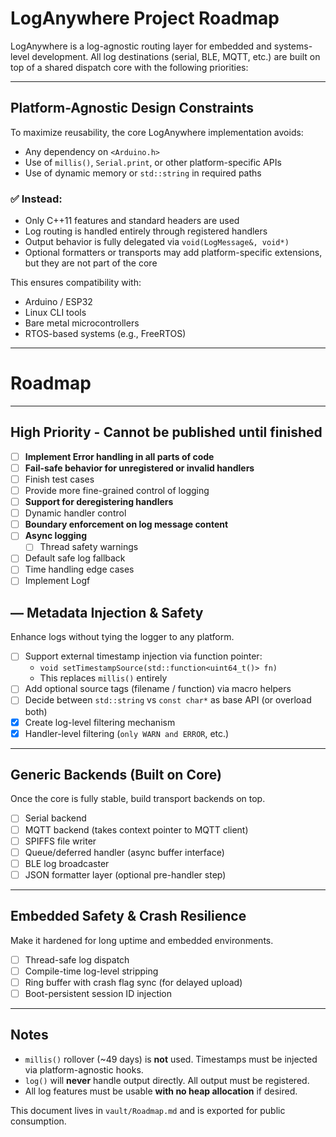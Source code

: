 #  LogAnywhere Project Roadmap

LogAnywhere is a log-agnostic routing layer for embedded and systems-level development. All log destinations (serial, BLE, MQTT, etc.) are built on top of a shared dispatch core with the following priorities:

---

##  Platform-Agnostic Design Constraints

To maximize reusability, the core LogAnywhere implementation avoids:
- Any dependency on `<Arduino.h>`
- Use of `millis()`, `Serial.print`, or other platform-specific APIs
- Use of dynamic memory or `std::string` in required paths

### ✅ Instead:
- Only C++11 features and standard headers are used
- Log routing is handled entirely through registered handlers
- Output behavior is fully delegated via `void(LogMessage&, void*)`
- Optional formatters or transports may add platform-specific extensions, but they are not part of the core

This ensures compatibility with:
- Arduino / ESP32
- Linux CLI tools
- Bare metal microcontrollers
- RTOS-based systems (e.g., FreeRTOS)

---

# Roadmap
---

## High Priority - Cannot be published until finished
- [ ] **Implement Error handling in all parts of code**
- [ ] **Fail-safe behavior for unregistered or invalid handlers**
- [ ] Finish test cases
- [ ] Provide more fine-grained control of logging
- [ ] **Support for deregistering handlers**
- [ ] Dynamic handler control
- [ ] **Boundary enforcement on log message content**
- [ ] **Async logging**
	- [ ] Thread safety warnings
- [ ] Default safe log fallback
- [ ] Time handling edge cases
- [ ] Implement Logf
##   — Metadata Injection & Safety

Enhance logs without tying the logger to any platform.

- [ ] Support external timestamp injection via function pointer:
  - `void setTimestampSource(std::function<uint64_t()> fn)`
  - This replaces `millis()` entirely
- [ ] Add optional source tags (filename / function) via macro helpers
- [ ] Decide between `std::string` vs `const char*` as base API (or overload both)
- [x] Create log-level filtering mechanism
- [x] Handler-level filtering (`only WARN and ERROR`, etc.)

---

##  Generic Backends (Built on Core)

Once the core is fully stable, build transport backends on top.

- [ ] Serial backend
- [ ] MQTT backend (takes context pointer to MQTT client)
- [ ] SPIFFS file writer
- [ ] Queue/deferred handler (async buffer interface)
- [ ] BLE log broadcaster
- [ ] JSON formatter layer (optional pre-handler step)

---

##  Embedded Safety & Crash Resilience

Make it hardened for long uptime and embedded environments.

- [ ] Thread-safe log dispatch
- [ ] Compile-time log-level stripping
- [ ] Ring buffer with crash flag sync (for delayed upload)
- [ ] Boot-persistent session ID injection

---

## Notes

- `millis()` rollover (~49 days) is **not** used. Timestamps must be injected via platform-agnostic hooks. 
- `log()` will **never** handle output directly. All output must be registered.
- All log features must be usable **with no heap allocation** if desired.

This document lives in `vault/Roadmap.md` and is exported for public consumption.
